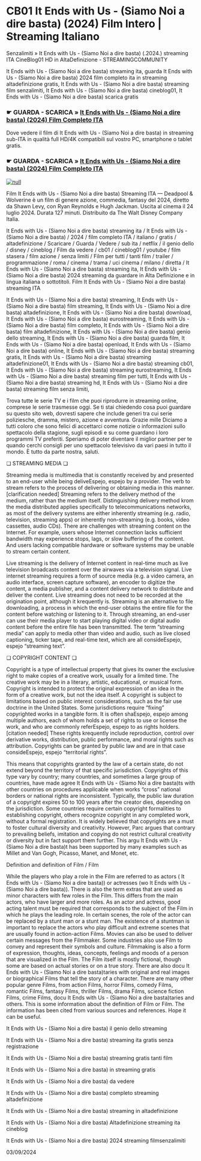# CB01 It Ends with Us - (Siamo Noi a dire basta) (2024) Film Intero | Streaming Italiano


Senzalimiti » It Ends with Us - (Siamo Noi a dire basta) (.2024.) streaming ITA CineBlog01 HD in AltaDefinizione - STREAMINGCOMMUNITY

It Ends with Us - (Siamo Noi a dire basta) streaming ita, guarda It Ends with Us - (Siamo Noi a dire basta) 2024 film completo ita in streaming altadefinizione gratis, It Ends with Us - (Siamo Noi a dire basta) streaming film senzalimiti, It Ends with Us - (Siamo Noi a dire basta) cineblog01, It Ends with Us - (Siamo Noi a dire basta) scarica gratis

### ☛ GUARDA - SCARICA » [It Ends with Us - (Siamo Noi a dire basta) (2024) Film Completo ITA](https://t.co/BCnbNiOT6c)

Dove vedere il film di It Ends with Us - (Siamo Noi a dire basta) in streaming sub-ITA in qualità full HD/4K compatibili sul vostro PC, smartphone o tablet gratis.

### ☛ GUARDA - SCARICA » [It Ends with Us - (Siamo Noi a dire basta) (2024) Film Completo ITA](https://t.co/BCnbNiOT6c)

[![null](https://static.wixstatic.com/media/855a25_043b5abeb4ae4d35ac003198e7fe56ed~mv2.gif)](https://t.co/BCnbNiOT6c)

Film It Ends with Us - (Siamo Noi a dire basta) Streaming ITA — Deadpool & Wolverine è un film di genere azione, commedia, fantasy del 2024, diretto da Shawn Levy, con Ryan Reynolds e Hugh Jackman. Uscita al cinema il 24 luglio 2024. Durata 127 minuti. Distribuito da The Walt Disney Company Italia.

It Ends with Us - (Siamo Noi a dire basta) streaming ita / It Ends with Us - (Siamo Noi a dire basta) / 2024 / film completo ITA / italiano / gratis / altadefinizione / Scaricare / Guarda / Vedere / sub ita / netflix / il genio dello / disney / cineblog / Film da vedere / cb01 / cineblog01 / youtube / film stasera / film azione / senza limiti / Film per tutti / tanti film / trailer / programmazione / roma / cinema / trama / uci cinema / milano / diretta / It Ends with Us - (Siamo Noi a dire basta) streaming ita, It Ends with Us - (Siamo Noi a dire basta) 2024 streaming da guardare in Alta Definizione e in lingua italiana o sottotitoli. Film It Ends with Us - (Siamo Noi a dire basta) streaming ITA

It Ends with Us - (Siamo Noi a dire basta) streaming, It Ends with Us - (Siamo Noi a dire basta) film streaming, It Ends with Us - (Siamo Noi a dire basta) altadefinizione, It Ends with Us - (Siamo Noi a dire basta) download, It Ends with Us - (Siamo Noi a dire basta) eurostreaming, It Ends with Us - (Siamo Noi a dire basta) film completo, It Ends with Us - (Siamo Noi a dire basta) film altadefinizione, It Ends with Us - (Siamo Noi a dire basta) genio dello streaming, It Ends with Us - (Siamo Noi a dire basta) guarda film, It Ends with Us - (Siamo Noi a dire basta) openload, It Ends with Us - (Siamo Noi a dire basta) online, It Ends with Us - (Siamo Noi a dire basta) streaming gratis, It Ends with Us - (Siamo Noi a dire basta) streaming altadefinizione01, It Ends with Us - (Siamo Noi a dire basta) streaming cb01, It Ends with Us - (Siamo Noi a dire basta) streaming eurostreaming, It Ends with Us - (Siamo Noi a dire basta) streaming film per tutti, It Ends with Us - (Siamo Noi a dire basta) streaming hd, It Ends with Us - (Siamo Noi a dire basta) streaming film senza limiti,

Trova tutte le serie TV e i film che puoi riprodurre in streaming online, comprese le serie trasmesse oggi. Se ti stai chiedendo cosa puoi guardare su questo sito web, dovresti sapere che include generi tra cui serie poliziesche, dramma, mistero, azione e avventura. Grazie mille Diciamo a tutti coloro che sono felici di accettarci come notizie o informazioni sullo spettacolo della stagione, sugli episodi e su come guardano i loro programmi TV preferiti. Speriamo di poter diventare il miglior partner per te quando cerchi consigli per uno spettacolo televisivo da vari paesi in tutto il mondo. È tutto da parte nostra, saluti.

❏ STREAMING MEDIA ❏

Streaming media is multimedia that is constantly received by and presented to an end-user while being deliveEspejo, espejo by a provider. The verb to stream refers to the process of delivering or obtaining media in this manner.[clarification needed] Streaming refers to the delivery method of the medium, rather than the medium itself. Distinguishing delivery method krom the media distributed applies specifically to telecommunications networks, as most of the delivery systems are either inherently streaming (e.g. radio, television, streaming apps) or inherently non-streaming (e.g. books, video cassettes, audio CDs). There are challenges with streaming content on the Internet. For example, users whose Internet connection lacks sufficient bandwidth may experience stops, lags, or slow buffering of the content. And users lacking compatible hardware or software systems may be unable to stream certain content.

Live streaming is the delivery of Internet content in real-time much as live television broadcasts content over the airwaves via a television signal. Live internet streaming requires a form of source media (e.g. a video camera, an audio interface, screen capture software), an encoder to digitize the content, a media publisher, and a content delivery network to distribute and deliver the content. Live streaming does not need to be recorded at the origination point, although it krequently is. Streaming is an alternative to file downloading, a process in which the end-user obtains the entire file for the content before watching or listening to it. Through streaming, an end-user can use their media player to start playing digital video or digital audio content before the entire file has been transmitted. The term “streaming media” can apply to media other than video and audio, such as live closed captioning, ticker tape, and real-time text, which are all consideEspejo, espejo “streaming text”.

❏ COPYRIGHT CONTENT ❏

Copyright is a type of intellectual property that gives its owner the exclusive right to make copies of a creative work, usually for a limited time. The creative work may be in a literary, artistic, educational, or musical form. Copyright is intended to protect the original expression of an idea in the form of a creative work, but not the idea itself. A copyright is subject to limitations based on public interest considerations, such as the fair use doctrine in the United States. Some jurisdictions require “fixing” copyrighted works in a tangible form. It is often shaEspejo, espejo among multiple authors, each of whom holds a set of rights to use or license the work, and who are commonly referEspejo, espejo to as rights holders.[citation needed] These rights krequently include reproduction, control over derivative works, distribution, public performance, and moral rights such as attribution. Copyrights can be granted by public law and are in that case consideEspejo, espejo “territorial rights”.

This means that copyrights granted by the law of a certain state, do not extend beyond the territory of that specific jurisdiction. Copyrights of this type vary by country; many countries, and sometimes a large group of countries, have made agree It Ends with Us - (Siamo Noi a dire basta)ts with other countries on procedures applicable when works “cross” national borders or national rights are inconsistent. Typically, the public law duration of a copyright expires 50 to 100 years after the creator dies, depending on the jurisdiction. Some countries require certain copyright formalities to establishing copyright, others recognize copyright in any completed work, without a formal registration. It is widely believed that copyrights are a must to foster cultural diversity and creativity. However, Parc argues that contrary to prevailing beliefs, imitation and copying do not restrict cultural creativity or diversity but in fact support them further. This argu It Ends with Us - (Siamo Noi a dire basta)t has been supported by many examples such as Millet and Van Gogh, Picasso, Manet, and Monet, etc.

Definition and definition of Film / Film

While the players who play a role in the Film are referred to as actors ( It Ends with Us - (Siamo Noi a dire basta)) or actresses (wo It Ends with Us - (Siamo Noi a dire basta)). There is also the term extras that are used as minor characters with few roles in the Film. This differs from the main actors, who have larger and more roles. As an actor and actress, good acting talent must be required that corresponds to the subject of the Film in which he plays the leading role. In certain scenes, the role of the actor can be replaced by a stunt man or a stunt man. The existence of a stuntman is important to replace the actors who play difficult and extreme scenes that are usually found in action-action Films. Movies can also be used to deliver certain messages from the Filmmaker. Some industries also use Film to convey and represent their symbols and culture. Filmmaking is also a form of expression, thoughts, ideas, concepts, feelings and moods of a person that are visualized in the Film. The Film itself is mostly fictional, though some are based on actual stories or on a true story. There are also docu It Ends with Us - (Siamo Noi a dire basta)taries with original and real images or biographical Films that tell the story of a character. There are many other popular genre Films, from action Films, horror Films, comedy Films, romantic Films, fantasy Films, thriller Films, drama Films, science fiction Films, crime Films, docu It Ends with Us - (Siamo Noi a dire basta)taries and others. This is some information about the definition of Film or Film. The information has been cited from various sources and references. Hope it can be useful.

It Ends with Us - (Siamo Noi a dire basta) il genio dello streaming

It Ends with Us - (Siamo Noi a dire basta) streaming ita gratis senza registrazione

It Ends with Us - (Siamo Noi a dire basta) streaming gratis tanti film

It Ends with Us - (Siamo Noi a dire basta) in streaming gratis

It Ends with Us - (Siamo Noi a dire basta) da vedere

It Ends with Us - (Siamo Noi a dire basta) completo streaming altadefinizione

It Ends with Us - (Siamo Noi a dire basta) streaming in altadefinizione

It Ends with Us - (Siamo Noi a dire basta) Altadefinizione streaming ita cineblog

It Ends with Us - (Siamo Noi a dire basta) 2024 streaming filmsenzalimiti

03/09/2024
